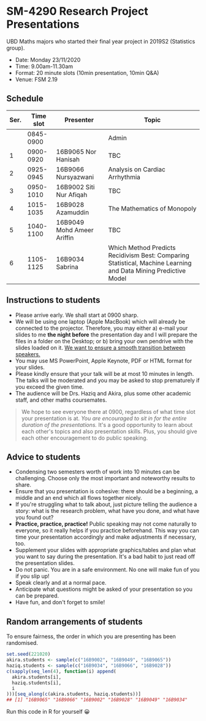 # SM-4290 Research Project Presentations

UBD Maths majors who started their final year project in 2019S2 (Statistics group). 

- Date: Monday 23/11/2020 
- Time: 9.00am-11.30am
- Format: 20 minute slots (10min presentation, 10min Q&A)
- Venue: FSM 2.19

## Schedule

| ﻿Ser. | Time slot | Presenter                 | Topic                                                                             |
|---|-----------|------------------------------|-----------------------------------------------------------------------------------|
|   | 0845-0900 |                              | Admin                                                                             |
| 1 | 0900-0920 | 16B9065 Nor Hanisah          | TBC                                |
| 2 | 0925-0945 | 16B9066 Nursyazwani          | Analysis on Cardiac Arrhythmia              |
| 3 | 0950-1010 | 16B9002 Siti Nur Afiqah      | TBC |
| 4 | 1015-1035 | 16B9028 Azamuddin      | The Mathematics of Monopoly  |
| 5 | 1040-1100 | 16B9049 Mohd Ameer Ariffin | TBC                          |
| 6 | 1105-1125 | 16B9034 Sabrina      | Which Method Predicts Recidivism Best: Comparing Statistical, Machine Learning and Data Mining Predictive Model                                     |

## Instructions to students

- Please arrive early. We shall start at 0900 sharp. 
- We will be using one laptop (Apple MacBook) which will already be connected to the projector. Therefore, you may either a) e-mail your slides to me **the night before** the presentation day and I will prepare the files in a folder on the Desktop; or b) bring your own pendrive with the slides loaded on it. <u>We want to ensure a smooth transition between speakers.</u>
- You may use MS PowerPoint, Apple Keynote, PDF or HTML format for your slides.
- Please kindly ensure that your talk will be at most 10 minutes in length. The talks will be moderated and you may be asked to stop prematurely if you exceed the given time.
- The audience will be Drs. Haziq and Akira, plus some other academic staff, and other maths coursemates. 

> We hope to see everyone there at 0900, regardless of what time slot your presentation is at. *You are encouraged to sit in for the entire duration of the presentations.* It's a good opportunity to learn about each other's topics and also presentation skills. Plus, you should give each other encouragement to do public speaking.

<!-- - Please ensure that you have good internet connectivity and a quiet space to do the presentations.
- It is recommended that you use a computer/laptop to join the meeting.
- Prepare your powerpoint/PDF slides that you are presenting. The host will give you presenter access so you can share your slides with everyone. If you have not used Zoom before, then please practice it beforehand (with your friends, perhaps).
- Importantly, make sure your microphone is working. If possible, use a headset. Again, test this before joining the Zoom meeting.
- Please join the Zoom meeting <u>at least</u> **one slot** before your scheduled slot.
- Please use the naming format `<STUDENT ID> <FIRST NAME>` for your name when you join the Zoom meeting.
- You do not have to use the camera, but it would be better if you did. It would be nice to see a human face while the presentation is going on!
- You may leave the meeting when you are done, but *you are encouraged to sit in for your friends' presentations*. It's a good opportunity to learn about each other's topics and also presentation skills. Plus, you should give each other encouragement to do public speaking.
 -->

## Advice to students

- Condensing two semesters worth of work into 10 minutes can be challenging. Choose only the most important and noteworthy results to share.
- Ensure that you presentation is cohesive: there should be a beginning, a middle and an end which all flows together nicely.
- If you're struggling what to talk about, just picture telling the audience a story: what is the research problem, what have you done, and what have you found out?
- **Practice, practice, practice!** Public speaking may not come naturally to everyone, so it really helps if you practice beforehand. This way you can time your presentation accordingly and make adjustments if necessary, too.
- Supplement your slides with appropriate graphics/tables and plan what you want to say during the presentation. It's a bad habit to just read off the presentation slides. 
- Do not panic. You are in a safe environment. No one will make fun of you if you slip up! 
- Speak clearly and at a normal pace.
- Anticipate what questions might be asked of your presentation so you can be prepared.
- Have fun, and don't forget to smile!

## Random arrangements of students

To ensure fairness, the order in which you are presenting has been randomised.

```r
set.seed(221020)
akira.students <- sample(c("16B9002", "16B9049", "16B9065"))
haziq.students <- sample(c("16B9034", "16B9066", "16B9028"))
c(sapply(seq_len(4), function(i) append(
  akira.students[i], 
  haziq.students[i],
  i
)))[seq_along(c(akira.students, haziq.students))]
## [1] "16B9065" "16B9066" "16B9002" "16B9028" "16B9049" "16B9034"
```

Run this code in R for yourself 😀
